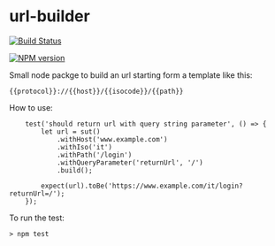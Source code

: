 # url-builder

[![Build Status](https://travis-ci.org/FrancoMelandri/url-builder.svg?branch=master)](https://travis-ci.org/FrancoMelandri/url-builder)

[![NPM version](https://img.shields.io/npm/v/@francomelandri/url-builder.svg?style=flat)](https://www.npmjs.com/package/@francomelandri/url-builder)


Small node packge to build an url starting form a template like this:

```
{{protocol}}://{{host}}/{{isocode}}/{{path}}
```

How to use:

```
    test('should return url with query string parameter', () => {
        let url = sut()
            .withHost('www.example.com')
            .withIso('it')
            .withPath('/login')
            .withQueryParameter('returnUrl', '/')
            .build();

        expect(url).toBe('https://www.example.com/it/login?returnUrl=/');
    });
```

To run the test:

```
> npm test
```

